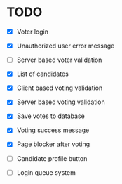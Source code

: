# TODO
- [x] Voter login
- [x] Unauthorized user error message
- [ ] Server based voter validation
- [x] List of candidates
- [x] Client based voting validation
- [x] Server based voting validation
- [x] Save votes to database
- [x] Voting success message
- [x] Page blocker after voting
- [ ] Candidate profile button

- [ ] Login queue system
